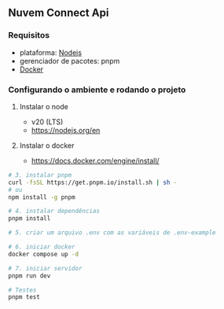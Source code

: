 ## Nuvem Connect Api

### Requisitos

- plataforma: [Nodejs](https://nodejs.org/en)
- gerenciador de pacotes: pnpm
- [Docker](https://docs.docker.com/engine/install/)

### Configurando o ambiente e rodando o projeto

1. Instalar o node

   - v20 (LTS)
   - https://nodejs.org/en

2. Instalar o docker

   - https://docs.docker.com/engine/install/

```bash
# 3. instalar pnpm
curl -fsSL https://get.pnpm.io/install.sh | sh -
# ou
npm install -g pnpm

# 4. instalar dependências
pnpm install

# 5. criar um arquivo .env com as variáveis de .env-example

# 6. iniciar docker
docker compose up -d

# 7. iniciar servidor
pnpm run dev

# Testes
pnpm test
```
